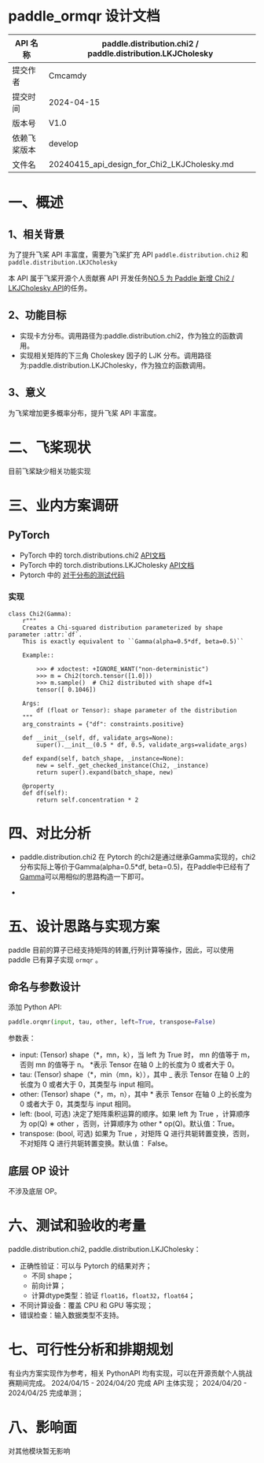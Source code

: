 # paddle_ormqr 设计文档

| API 名称     | paddle.distribution.chi2 / paddle.distribution.LKJCholesky                     |
| ------------ | -------------------------------- |
| 提交作者     | Cmcamdy                     |
| 提交时间     | 2024-04-15                       |
| 版本号       | V1.0                             |
| 依赖飞桨版本 | develop                          |
| 文件名       | 20240415_api_design_for_Chi2_LKJCholesky.md |

# 一、概述

## 1、相关背景

为了提升飞桨 API 丰富度，需要为飞桨扩充 API `paddle.distribution.chi2` 和 `paddle.distribution.LKJCholesky  `

本 API 属于飞桨开源个人贡献赛 API 开发任务[NO.5 为 Paddle 新增 Chi2 / LKJCholesky API](https://github.com/PaddlePaddle/Paddle/issues/62905)的任务。

## 2、功能目标

- 实现卡方分布。调用路径为:paddle.distribution.chi2，作为独立的函数调用。
- 实现相关矩阵的下三角 Choleskey 因子的 LJK 分布。调用路径为:paddle.distribution.LKJCholesky，作为独立的函数调用。

## 3、意义

为飞桨增加更多概率分布，提升飞桨 API 丰富度。

# 二、飞桨现状

目前飞桨缺少相关功能实现

# 三、业内方案调研

## PyTorch

- PyTorch 中的 torch.distributions.chi2 [API文档](https://pytorch.org/docs/stable/distributions.html#chi2)
- PyTorch 中的 torch.distributions.LKJCholesky [API文档](https://pytorch.org/docs/stable/distributions.html#torch.distributions.lkj_cholesky.LKJCholesky)
- Pytorch 中的 [对于分布的测试代码](https://github.com/pytorch/pytorch/blob/e3ac61587aa368c613ef01df1f328a396b64cd5d/test/distributions/test_distributions.py)

### 实现
```
class Chi2(Gamma):
    r"""
    Creates a Chi-squared distribution parameterized by shape parameter :attr:`df`.
    This is exactly equivalent to ``Gamma(alpha=0.5*df, beta=0.5)``

    Example::

        >>> # xdoctest: +IGNORE_WANT("non-deterministic")
        >>> m = Chi2(torch.tensor([1.0]))
        >>> m.sample()  # Chi2 distributed with shape df=1
        tensor([ 0.1046])

    Args:
        df (float or Tensor): shape parameter of the distribution
    """
    arg_constraints = {"df": constraints.positive}

    def __init__(self, df, validate_args=None):
        super().__init__(0.5 * df, 0.5, validate_args=validate_args)

    def expand(self, batch_shape, _instance=None):
        new = self._get_checked_instance(Chi2, _instance)
        return super().expand(batch_shape, new)

    @property
    def df(self):
        return self.concentration * 2

```

# 四、对比分析
- paddle.distribution.chi2
在 Pytorch 的chi2是通过继承Gamma实现的，chi2分布实际上等价于Gamma(alpha=0.5*df, beta=0.5)，在Paddle中已经有了[Gamma](https://github.com/PaddlePaddle/Paddle/blob/fba5029777f79c289003a24dbf736fdb6465d92a/python/paddle/distribution/gamma.py#L24)可以用相似的思路构造一下即可。


- 

# 五、设计思路与实现方案

paddle 目前的算子已经支持矩阵的转置,行列计算等操作，因此，可以使用 paddle 已有算子实现 `ormqr` 。

## 命名与参数设计

添加 Python API:

```python
paddle.orqmr(input, tau, other, left=True, transpose=False)
```

参数表：

- input: (Tensor) shape（\*，mn，k），当 left 为 True 时， mn 的值等于 m，否则 mn 的值等于 n。 \*表示 Tensor 在轴 0 上的长度为 0 或者大于 0。
- tau: (Tensor) shape（\*，min（mn，k）），其中 \_ 表示 Tensor 在轴 0 上的长度为 0 或者大于 0，其类型与 input 相同。
- other: (Tensor) shape（\*，m，n），其中 \* 表示 Tensor 在轴 0 上的长度为 0 或者大于 0，其类型与 input 相同。
- left: (bool, 可选) 决定了矩阵乘积运算的顺序。如果 left 为 True ，计算顺序为 op(Q) ∗ other ，否则，计算顺序为 other \* op(Q)。默认值：True。
- transpose: (bool, 可选) 如果为 True ，对矩阵 Q 进行共轭转置变换，否则，不对矩阵 Q 进行共轭转置变换。默认值： False。

## 底层 OP 设计

不涉及底层 OP。

# 六、测试和验收的考量

paddle.distribution.chi2, paddle.distribution.LKJCholesky：
 - 正确性验证：可以与 Pytorch 的结果对齐；
   - 不同 shape；
   - 前向计算；
   - 计算dtype类型：验证 `float16`，`float32`，`float64`；
 - 不同计算设备：覆盖 CPU 和 GPU 等实现；
 - 错误检查：输入数据类型不支持。

# 七、可行性分析和排期规划

有业内方案实现作为参考，相关 PythonAPI 均有实现，可以在开源贡献个人挑战赛期间完成。
2024/04/15 - 2024/04/20 完成 API 主体实现；
2024/04/20 - 2024/04/25 完成单测；


# 八、影响面

对其他模块暂无影响

